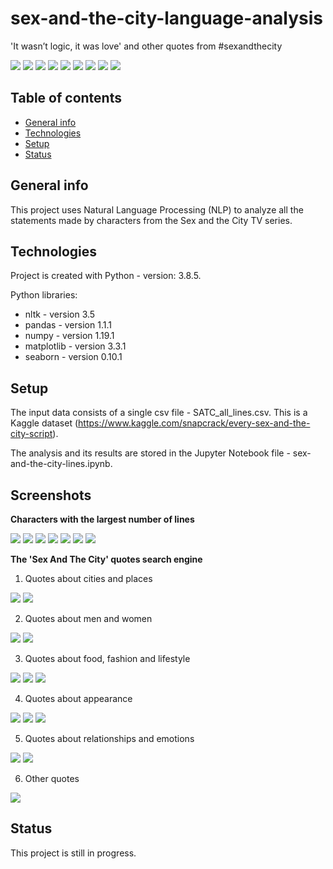 # sex-and-the-city-language-analysis
'It wasn’t logic, it was love' and other quotes from #sexandthecity

<img src="https://img.shields.io/badge/python-3.8.5 -brightgreen"> <img src='https://img.shields.io/badge/nltk-3.5-blue'> <img src='https://img.shields.io/badge/pandas-1.1.1-blue'> <img src='https://img.shields.io/badge/numpy-1.19.1-blue'> <img src="https://img.shields.io/badge/matplotlib-3.3.1 -blue"> <img src="https://img.shields.io/badge/seaborn-0.10.1 -blue"> <img src="https://img.shields.io/badge/natural-language%20processing-ff69b4"> <img src="https://img.shields.io/badge/text-analysis-ff69b4"> <img src="https://img.shields.io/badge/exploratory-data%20analysis-ff69b4">

 ## Table of contents
* [General info](#general-info)
* [Technologies](#technologies)
* [Setup](#setup)
* [Status](#status)

## General info
This project uses Natural Language Processing (NLP) to analyze all the statements made by characters from the Sex and the City TV series.

## Technologies
Project is created with Python - version: 3.8.5.

Python libraries:
* nltk - version 3.5
* pandas - version 1.1.1
* numpy - version 1.19.1
* matplotlib - version 3.3.1
* seaborn - version 0.10.1
  
## Setup
The input data consists of a single csv file - SATC_all_lines.csv. This is a Kaggle dataset (https://www.kaggle.com/snapcrack/every-sex-and-the-city-script).

The analysis and its results are stored in the Jupyter Notebook file - sex-and-the-city-lines.ipynb. 

## Screenshots

**Characters with the largest number of lines**

![](./documentation/most_talkative_allseasons.png)
![](./documentation/most_talkative_s1.png)
![](./documentation/most_talkative_s2.png)
![](./documentation/most_talkative_s3.png)
![](./documentation/most_talkative_s4.png)
![](./documentation/most_talkative_s5.png)
![](./documentation/most_talkative_s6.png)

**The 'Sex And The City' quotes search engine**

1. Quotes about cities and places

![](./documentation/quotes_ny_carrie.png)
![](./documentation/quotes_starbucks.png)

2. Quotes about men and women 

![](./documentation/quotes_men_carrie.png)
![](./documentation/quotes_women.png)

3. Quotes about food, fashion and lifestyle

![](./documentation/quotes_closet.png)
![](./documentation/quotes_shoes.png)
![](./documentation/quotes_manoloblahnik.png)

4. Quotes about appearance 

![](./documentation/quotes_appearance2.png)
![](./documentation/quotes_beauty.png)
![](./documentation/quotes_braces.png)

5. Quotes about relationships and emotions

![](./documentation/quotes_husband.png)
![](./documentation/quotes_marriage.png)

6. Other quotes

![](./documentation/quotes_other.png)

## Status
This project is still in progress.
